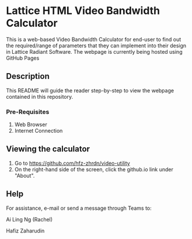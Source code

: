 # Lattice HTML Video Bandwidth Calculator

This is a web-based Video Bandwidth Calculator for end-user to find out the required/range of parameters that they can implement into their design in Lattice Radiant Software.
The webpage is currently being hosted using GitHub Pages

## Description

This README will guide the reader step-by-step to view the webpage contained in this repository.

### Pre-Requisites

1. Web Browser
2. Internet Connection

## Viewing the calculator

1. Go to https://github.com/hfz-zhrdn/video-utility
2. On the right-hand side of the screen, click the github.io link under "About".

## Help

For assistance, e-mail or send a message through Teams to:

Ai Ling Ng (Rachel)

Hafiz Zaharudin
